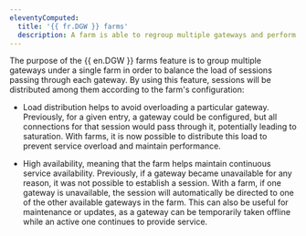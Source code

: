 ```yaml
---
eleventyComputed:
  title: '{{ fr.DGW }} farms'
  description: A farm is able to regroup multiple gateways and perform load balancing for the connections using the gateway.
---
```

The purpose of the {{ en.DGW }} farms feature is to group multiple gateways under a single farm in order to balance the load of sessions passing through each gateway. By using this feature, sessions will be distributed among them according to the farm's configuration:

* Load distribution helps to avoid overloading a particular gateway. Previously, for a given entry, a gateway could be configured, but all connections for that session would pass through it, potentially leading to saturation. With farms, it is now possible to distribute this load to prevent service overload and maintain performance.

* High availability, meaning that the farm helps maintain continuous service availability. Previously, if a gateway became unavailable for any reason, it was not possible to establish a session. With a farm, if one gateway is unavailable, the session will automatically be directed to one of the other available gateways in the farm. This can also be useful for maintenance or updates, as a gateway can be temporarily taken offline while an active one continues to provide service.
